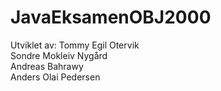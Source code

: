 # JavaEksamenOBJ2000
Utviklet av:
Tommy Egil Otervik  
Sondre Mokleiv Nygård  
Andreas Bahrawy  
Anders Olai Pedersen
